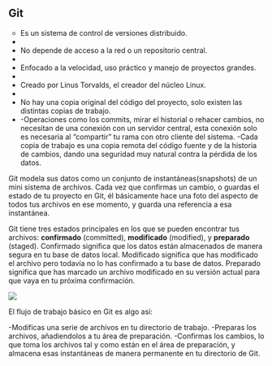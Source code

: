 <h2>Git</h2>
<ul>
<li type="circle">Es un sistema de control de versiones distribuido. <li>
<li>No depende de acceso a la red o un repositorio  central. <li>
<li>Enfocado a la velocidad, uso práctico y manejo de  proyectos grandes.<li>
<li>Creado por Linus Torvalds, el creador del núcleo  Linux.<li>
<li>No hay una copia original del código del proyecto, solo existen las distintas copias de trabajo. <li>
-Operaciones como los commits, mirar el historial o rehacer cambios, no necesitan de una conexión con un servidor central, esta conexión solo es necesaria al “compartir” tu rama con otro cliente del sistema. 
-Cada copia de trabajo es una copia remota del código fuente y de la historia de cambios, dando una seguridad muy natural contra la pérdida de los datos.
</ul>

Git modela sus datos como un conjunto de instantáneas(snapshots) de un mini sistema de archivos. Cada vez que confirmas un cambio, o guardas el estado de tu proyecto en Git, él básicamente hace una foto del aspecto de todos tus archivos en ese momento, y guarda una referencia a esa instantánea.

Git tiene tres estados principales en los que se pueden encontrar tus archivos: <b>confirmado</b> (committed), <b>modificado</b> (modified), y <b>preparado</b> (staged). Confirmado significa que los datos están almacenados de manera segura en tu base de datos local. Modificado significa que has modificado el archivo pero todavía no lo has confirmado a tu base de datos. Preparado significa que has marcado un archivo modificado en su versión actual para que vaya en tu próxima confirmación.

<img src="https://git-scm.com/figures/18333fig0106-tn.png">

El flujo de trabajo básico en Git es algo así:

-Modificas una serie de archivos en tu directorio de trabajo.
-Preparas los archivos, añadiendolos a tu área de preparación.
-Confirmas los cambios, lo que toma los archivos tal y como están en el área de preparación, y almacena esas instantáneas de manera permanente en tu directorio de Git.

